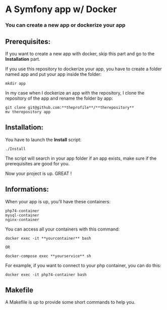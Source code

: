 # A Symfony app w/ Docker

### You can create a new app or dockerize your app

## Prerequisites:

If you want to create a new app with docker, skip this part and go to the **Installation** part.

If you use this repository to dockerize your app, you have to create a folder named app and put your app inside the folder:

    mkdir app

In my case when I dockerize an app with the repository, I clone the repository of the app and rename the folder by app:

    git clone git@github.com:**theprofile**/**therepository**
    mv therepository app

## Installation:

You have to launch the **Install** script:

    ./Install

The script will search in your app folder if an app exists, make sure if the prerequisites are good for you.

Now your project is up. GREAT !

## Informations:

When your app is up, you'll have these containers:

    php74-container
    mysql-container
    nginx-container

You can access all your containers with this command:

    docker exec -it **yourcontainer** bash

    OR
    
    docker-compose exec **yourservice** sh

For example, if you want to connect to your php container, you can do this:

    docker exec -it php74-container bash

## Makefile

A Makefile is up to provide some short commands to help you.
